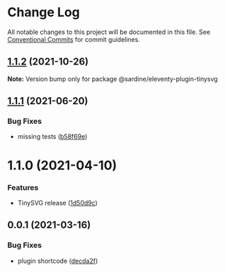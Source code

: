 # Change Log

All notable changes to this project will be documented in this file.
See [Conventional Commits](https://conventionalcommits.org) for commit guidelines.

## [1.1.2](https://github.com/sardinedev/eleventy-plugins/compare/@sardine/eleventy-plugin-tinysvg@1.1.1...@sardine/eleventy-plugin-tinysvg@1.1.2) (2021-10-26)

**Note:** Version bump only for package @sardine/eleventy-plugin-tinysvg





## [1.1.1](https://github.com/sardinedev/eleventy-plugins/compare/@sardine/eleventy-plugin-tinysvg@1.1.0...@sardine/eleventy-plugin-tinysvg@1.1.1) (2021-06-20)


### Bug Fixes

* missing tests ([b58f69e](https://github.com/sardinedev/eleventy-plugins/commit/b58f69edeafb2f37073df3dd9a30d2a59fff03d7))





# 1.1.0 (2021-04-10)


### Features

* TinySVG release ([1d50d9c](https://github.com/sardinedev/eleventy-plugins/commit/1d50d9cbe1fe8f10a882f0a4421c9b77d1b9f1e5))





## 0.0.1 (2021-03-16)

### Bug Fixes

- plugin shortcode ([decda2f](https://github.com/sardinedev/eleventy-plugins/commit/decda2f5be1522d413bba49518b9905f3d618b7d))
